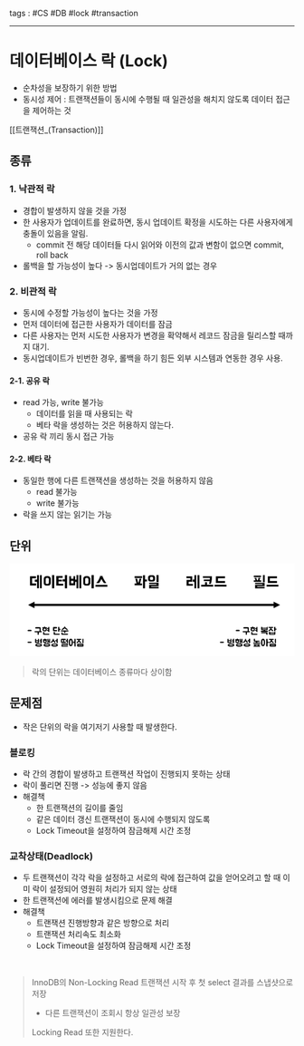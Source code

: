 tags : #CS #DB #lock #transaction 

---
# 데이터베이스 락 (Lock)
- 순차성을 보장하기 위한 방법
- 동시성 제어 : 트랜잭션들이 동시에 수행될 때 일관성을 해치지 않도록 데이터 접근을 제어하는 것

[[트랜잭션_(Transaction)]]

## 종류
### 1. 낙관적 락
- 경합이 발생하지 않을 것을 가정
- 한 사용자가 업데이트를 완료하면, 동시 업데이트 확정을 시도하는 다른 사용자에게 충돌이 있음을 알림.
	- commit 전 해당 데이터들 다시 읽어와 이전의 값과 변함이 없으면 commit, roll back
- 롤백을 할 가능성이 높다 -> 동시업데이트가 거의 없는 경우

### 2. 비관적 락
- 동시에 수정할 가능성이 높다는 것을 가정
- 먼저 데이터에 접근한 사용자가 데이터를 잠금
- 다른 사용자는 먼저 시도한 사용자가 변경을 확약해서 레코드 잠금을 릴리스할 때까지 대기.
- 동시업데이트가 빈번한 경우, 롤백을 하기 힘든 외부 시스템과 연동한 경우 사용.

#### 2-1. 공유 락
- read 가능, write 불가능
	- 데이터를 읽을 때 사용되는 락
	- 베타 락을 생성하는 것은 허용하지 않는다.
- 공유 락 끼리 동시 접근 가능

#### 2-2. 베타 락
- 동일한 행에 다른 트랜잭션을 생성하는 것을 허용하지 않음
	- read 불가능
	- write 불가능
- 락을 쓰지 않는 읽기는 가능

## 단위 
![img](img/image5.png)
> 락의 단위는 데이터베이스 종류마다 상이함

## 문제점
- 작은 단위의 락을 여기저기 사용할 때 발생한다.
### 블로킹
- 락 간의 경합이 발생하고 트랜잭션 작업이 진행되지 못하는 상태
- 락이 풀리면 진행 -> 성능에 좋지 않음
- 해결책
	- 한 트랜잭션의 길이를 줄임
	- 같은 데이터 갱신 트랜잭션이 동시에 수행되지 않도록
	- Lock Timeout을 설정하여 잠금해제 시간 조정
### 교착상태(Deadlock)
- 두 트랜잭션이 각각 락을 설정하고 서로의 락에 접근하여 값을 얻어오려고 할 때 이미 락이 설정되어 영원히 처리가 되지 않는 상태
- 한 트랜잭션에 에러를 발생시킴으로 문제 해결
- 해결책
	- 트랜잭션 진행방향과 같은 방향으로 처리
	- 트랜잭션 처리속도 최소화
	- Lock Timeout을 설정하여 잠금해제 시간 조정

<br>

> InnoDB의 Non-Locking Read
> 트랜잭션 시작 후 첫 select 결과를 스냅샷으로 저장
> - 다른 트랜잭션이 조회시 항상 일관성 보장
>
> Locking Read 또한 지원한다.